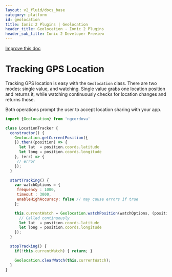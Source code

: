 ```yaml
---
layout: v2_fluid/docs_base
category: platform
id: geolocation
title: Ionic 2 Plugins | Geolocation
header_title: Geolocation - Ionic 2 Plugins
header_sub_title: Ionic 2 Developer Preview
---
```

<div class="improve-docs">
  <a href='https://github.com/driftyco/ionic-site/edit/ionic2/docs/v2/plugins/geolocation/index.md'>
    Improve this doc
  </a>
</div>

<h1 class="title">Tracking GPS Location</h1>

Tracking GPS location is easy with the `Geolocation` class. There are two modes:
single value, and watching. Single value grabs one location position and returns it,
while watching continuously checks for location changes and returns those.

Both operations prompt the user to accept location sharing with your app.

```javascript
import {Geolocation} from 'ngcordova'

class LocationTracker {
  constructor() {
    Geolocation.getCurrentPosition({
    }).then((position) => {
      let lat  = position.coords.latitude
      let long = position.coords.longitude
    }, (err) => {
     // error
    });
  }

  startTracking() {
    var watchOptions = {
     frequency : 1000,
     timeout : 3000,
     enableHighAccuracy: false // may cause errors if true
    };

    this.currentWatch = Geolocation.watchPosition(watchOptions, (position) => {
      // Called continuously
      let lat  = position.coords.latitude
      let long = position.coords.longitude
    });
  }

  stopTracking() {
    if(!this.currentWatch) { return; }

    Geolocation.clearWatch(this.currentWatch);
  }
}
```
